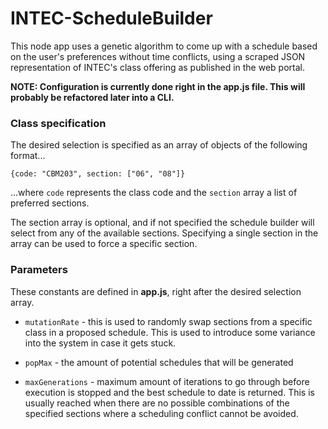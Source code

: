 # INTEC-ScheduleBuilder

This node app uses a genetic algorithm to come up with a schedule based on the user's preferences without time conflicts, using a scraped JSON representation of INTEC's class offering as published in the web portal.

**NOTE: Configuration is currently done right in the app.js file. This will probably be refactored later into a CLI.**

### Class specification
The desired selection is specified as an array of objects of the following format...

```{code: "CBM203", section: ["06", "08"]}```

...where `code` represents the class code and the `section` array a list of preferred sections.

The section array is optional, and if not specified the schedule builder will select from any of the available sections.
Specifying a single section in the array can be used to force a specific section.

### Parameters
These constants are defined in **app.js**, right after the desired selection array.

- `mutationRate` - this is used to randomly swap sections from a specific class in a proposed schedule. This is used to introduce some variance into the system in case it gets stuck.

- `popMax` - the amount of potential schedules that will be generated

- `maxGenerations` - maximum amount of iterations to go through before execution is stopped and the best schedule to date is returned. This is usually reached when there are no possible combinations of the specified sections where a scheduling conflict cannot be avoided. 
